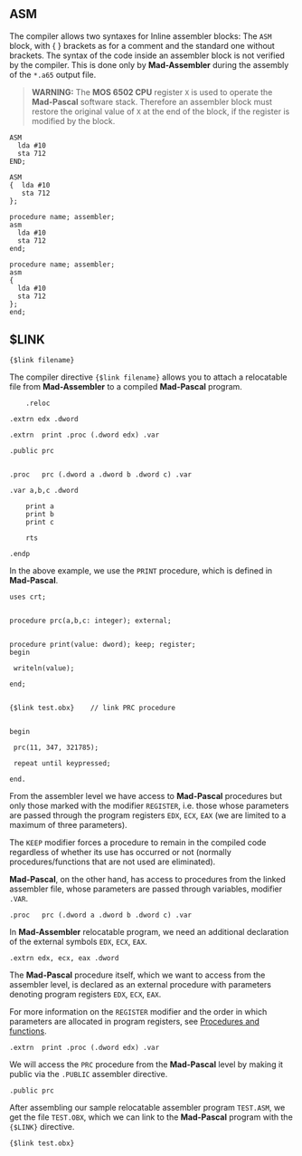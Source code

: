 #

## ASM

The compiler allows two syntaxes for Inline assembler blocks: The `ASM` block, with { } brackets as for a comment and the standard one without brackets. The syntax of the code inside an assembler block is not verified by the compiler. This is done only by **Mad-Assembler** during the assembly of the `*.a65` output file.

> **WARNING:**
The **MOS 6502 CPU** register `X` is used to operate the **Mad-Pascal** software stack. Therefore an assembler block must restore the original value of `X` at the end of the block, if the register is modified by the block.

```Delphi
ASM
  lda #10
  sta 712
END;
```

```Delphi
ASM
{  lda #10
   sta 712
};
```

```Delphi
procedure name; assembler;
asm
  lda #10
  sta 712
end;
```

```Delphi
procedure name; assembler;
asm
{
  lda #10
  sta 712
};
end;
```

## $LINK

```Delphi
{$link filename}
```

The compiler directive `{$link filename}` allows you to attach a relocatable file from **Mad-Assembler** to a compiled **Mad-Pascal** program.

```Delphi
	.reloc

.extrn edx .dword

.extrn	print .proc (.dword edx) .var

.public	prc


.proc	prc (.dword a .dword b .dword c) .var

.var a,b,c .dword

	print a
	print b
	print c

	rts

.endp
```

In the above example, we use the `PRINT` procedure, which is defined in **Mad-Pascal**.

```Delphi
uses crt;


procedure prc(a,b,c: integer); external;


procedure print(value: dword); keep; register;
begin

 writeln(value);

end;


{$link test.obx}	// link PRC procedure


begin

 prc(11, 347, 321785);

 repeat until keypressed;

end.
```

From the assembler level we have access to **Mad-Pascal** procedures but only those marked with the modifier `REGISTER`, i.e. those whose parameters are passed through the program registers `EDX`, `ECX`, `EAX` (we are limited to a maximum of three parameters).

The `KEEP` modifier forces a procedure to remain in the compiled code regardless of whether its use has occurred or not (normally procedures/functions that are not used are eliminated).

**Mad-Pascal**, on the other hand, has access to procedures from the linked assembler file, whose parameters are passed through variables, modifier `.VAR`.

```Delphi
.proc	prc (.dword a .dword b .dword c) .var
```

In **Mad-Assembler** relocatable program, we need an additional declaration of the external symbols `EDX`, `ECX`, `EAX`.

```Delphi
.extrn edx, ecx, eax .dword
```

The **Mad-Pascal** procedure itself, which we want to access from the assembler level, is declared as an external procedure with parameters denoting program registers `EDX`, `ECX`, `EAX`.

For more information on the `REGISTER` modifier and the order in which parameters are allocated in program registers, see [Procedures and functions](../procedures-functions/#register).

```Delphi
.extrn	print .proc (.dword edx) .var
```

We will access the `PRC` procedure from the **Mad-Pascal** level by making it public via the `.PUBLIC` assembler directive.

```Delphi
.public	prc
```

After assembling our sample relocatable assembler program `TEST.ASM`, we get the file `TEST.OBX`, which we can link to the **Mad-Pascal** program with the `{$LINK}` directive.

```Delphi
{$link test.obx}
```
